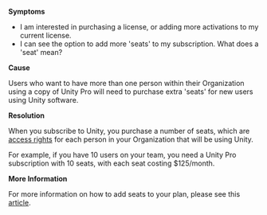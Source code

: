 

**Symptoms**


- I am interested in purchasing a license, or adding more activations to my current license.
- I can see the option to add more 'seats' to my subscription. What does a 'seat' mean?



**Cause**



Users who want to have more than one person within their Organization using a copy of Unity Pro will need to purchase extra 'seats' for new users using Unity software.



**Resolution**



When you subscribe to Unity, you purchase a number of seats, which are [access rights](https://unity3d.com/legal/terms-of-use) for each person in your Organization that will be using Unity.



For example, if you have 10 users on your team, you need a Unity Pro subscription with 10 seats, with each seat costing \$125/month.



**More Information**



For more information on how to add seats to your plan, please see this [article](/hc/en-us/articles/210247213).





